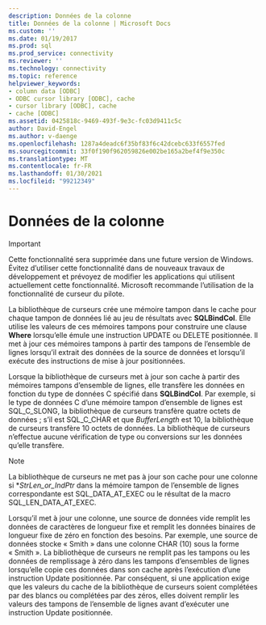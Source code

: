 ```yaml
---
description: Données de la colonne
title: Données de la colonne | Microsoft Docs
ms.custom: ''
ms.date: 01/19/2017
ms.prod: sql
ms.prod_service: connectivity
ms.reviewer: ''
ms.technology: connectivity
ms.topic: reference
helpviewer_keywords:
- column data [ODBC]
- ODBC cursor library [ODBC], cache
- cursor library [ODBC], cache
- cache [ODBC]
ms.assetid: 0425818c-9469-493f-9e3c-fc03d9411c5c
author: David-Engel
ms.author: v-daenge
ms.openlocfilehash: 1287a4deadc6f35bf83f6c42dcebc633f6557fed
ms.sourcegitcommit: 33f0f190f962059826e002be165a2bef4f9e350c
ms.translationtype: MT
ms.contentlocale: fr-FR
ms.lasthandoff: 01/30/2021
ms.locfileid: "99212349"
---
```

# <a name="column-data"></a>Données de la colonne
> [!IMPORTANT]  
>  Cette fonctionnalité sera supprimée dans une future version de Windows. Évitez d’utiliser cette fonctionnalité dans de nouveaux travaux de développement et prévoyez de modifier les applications qui utilisent actuellement cette fonctionnalité. Microsoft recommande l’utilisation de la fonctionnalité de curseur du pilote.  
  
 La bibliothèque de curseurs crée une mémoire tampon dans le cache pour chaque tampon de données lié au jeu de résultats avec **SQLBindCol**. Elle utilise les valeurs de ces mémoires tampons pour construire une clause **Where** lorsqu’elle émule une instruction UPDATE ou DELETE positionnée. Il met à jour ces mémoires tampons à partir des tampons de l’ensemble de lignes lorsqu’il extrait des données de la source de données et lorsqu’il exécute des instructions de mise à jour positionnées.  
  
 Lorsque la bibliothèque de curseurs met à jour son cache à partir des mémoires tampons d’ensemble de lignes, elle transfère les données en fonction du type de données C spécifié dans **SQLBindCol**. Par exemple, si le type de données C d’une mémoire tampon d’ensemble de lignes est SQL_C_SLONG, la bibliothèque de curseurs transfère quatre octets de données ; s’il est SQL_C_CHAR et que *BufferLength* est 10, la bibliothèque de curseurs transfère 10 octets de données. La bibliothèque de curseurs n’effectue aucune vérification de type ou conversions sur les données qu’elle transfère.  
  
> [!NOTE]  
>  La bibliothèque de curseurs ne met pas à jour son cache pour une colonne si **StrLen_or_IndPtr* dans la mémoire tampon de l’ensemble de lignes correspondante est SQL_DATA_AT_EXEC ou le résultat de la macro SQL_LEN_DATA_AT_EXEC.  
  
 Lorsqu’il met à jour une colonne, une source de données vide remplit les données de caractères de longueur fixe et remplit les données binaires de longueur fixe de zéro en fonction des besoins. Par exemple, une source de données stocke « Smith » dans une colonne CHAR (10) sous la forme « Smith ». La bibliothèque de curseurs ne remplit pas les tampons ou les données de remplissage à zéro dans les tampons d’ensembles de lignes lorsqu’elle copie ces données dans son cache après l’exécution d’une instruction Update positionnée. Par conséquent, si une application exige que les valeurs du cache de la bibliothèque de curseurs soient complétées par des blancs ou complétées par des zéros, elles doivent remplir les valeurs des tampons de l’ensemble de lignes avant d’exécuter une instruction Update positionnée.
